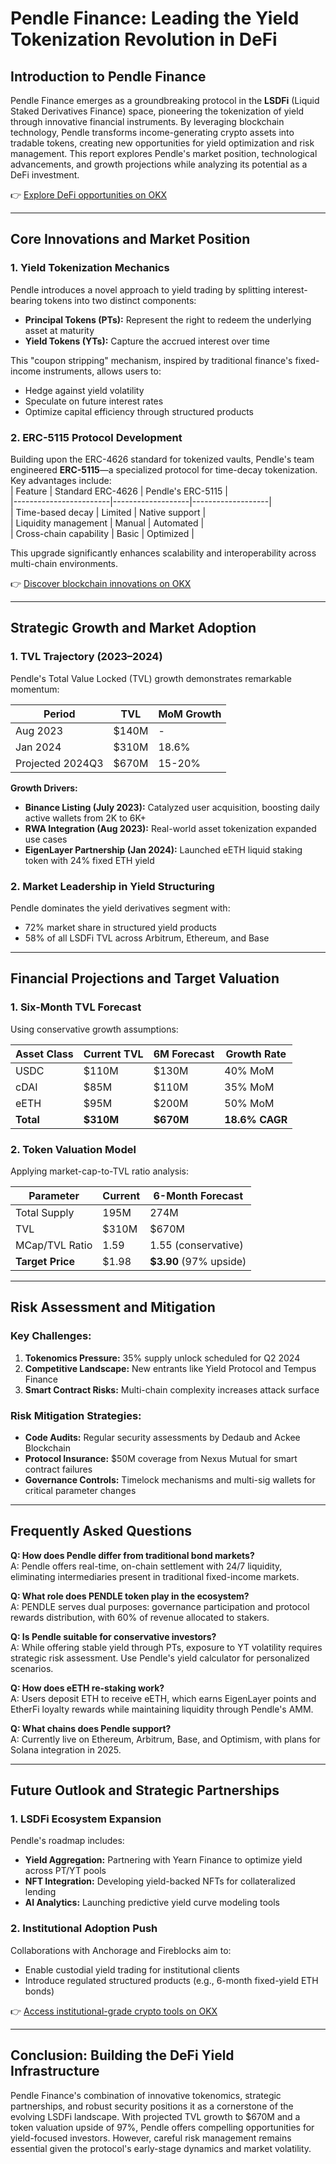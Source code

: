 # Pendle Finance: Leading the Yield Tokenization Revolution in DeFi  

## Introduction to Pendle Finance  
Pendle Finance emerges as a groundbreaking protocol in the **LSDFi** (Liquid Staked Derivatives Finance) space, pioneering the tokenization of yield through innovative financial instruments. By leveraging blockchain technology, Pendle transforms income-generating crypto assets into tradable tokens, creating new opportunities for yield optimization and risk management. This report explores Pendle's market position, technological advancements, and growth projections while analyzing its potential as a DeFi investment.  

👉 [Explore DeFi opportunities on OKX](https://bit.ly/okx-bonus)  

---

## Core Innovations and Market Position  

### 1. **Yield Tokenization Mechanics**  
Pendle introduces a novel approach to yield trading by splitting interest-bearing tokens into two distinct components:  
- **Principal Tokens (PTs):** Represent the right to redeem the underlying asset at maturity  
- **Yield Tokens (YTs):** Capture the accrued interest over time  

This "coupon stripping" mechanism, inspired by traditional finance's fixed-income instruments, allows users to:  
- Hedge against yield volatility  
- Speculate on future interest rates  
- Optimize capital efficiency through structured products  

### 2. **ERC-5115 Protocol Development**  
Building upon the ERC-4626 standard for tokenized vaults, Pendle's team engineered **ERC-5115**—a specialized protocol for time-decay tokenization. Key advantages include:  
| Feature                | Standard ERC-4626 | Pendle's ERC-5115 |  
|------------------------|-------------------|-------------------|  
| Time-based decay       | Limited           | Native support    |  
| Liquidity management   | Manual            | Automated         |  
| Cross-chain capability | Basic             | Optimized         |  

This upgrade significantly enhances scalability and interoperability across multi-chain environments.  

👉 [Discover blockchain innovations on OKX](https://bit.ly/okx-bonus)  

---

## Strategic Growth and Market Adoption  

### 1. **TVL Trajectory (2023–2024)**  
Pendle's Total Value Locked (TVL) growth demonstrates remarkable momentum:  

| Period          | TVL        | MoM Growth |  
|-----------------|------------|------------|  
| Aug 2023        | $140M      | -          |  
| Jan 2024        | $310M      | 18.6%      |  
| Projected 2024Q3| $670M      | 15-20%     |  

**Growth Drivers:**  
- **Binance Listing (July 2023):** Catalyzed user acquisition, boosting daily active wallets from 2K to 6K+  
- **RWA Integration (Aug 2023):** Real-world asset tokenization expanded use cases  
- **EigenLayer Partnership (Jan 2024):** Launched eETH liquid staking token with 24% fixed ETH yield  

### 2. **Market Leadership in Yield Structuring**  
Pendle dominates the yield derivatives segment with:  
- 72% market share in structured yield products  
- 58% of all LSDFi TVL across Arbitrum, Ethereum, and Base  

---

## Financial Projections and Target Valuation  

### 1. **Six-Month TVL Forecast**  
Using conservative growth assumptions:  

| Asset Class | Current TVL | 6M Forecast | Growth Rate |  
|-------------|-------------|-------------|-------------|  
| USDC        | $110M       | $130M       | 40% MoM     |  
| cDAI        | $85M        | $110M       | 35% MoM     |  
| eETH        | $95M        | $200M       | 50% MoM     |  
| **Total**   | **$310M**   | **$670M**   | **18.6% CAGR**|  

### 2. **Token Valuation Model**  
Applying market-cap-to-TVL ratio analysis:  

| Parameter          | Current    | 6-Month Forecast |  
|--------------------|------------|------------------|  
| Total Supply       | 195M       | 274M             |  
| TVL                | $310M      | $670M            |  
| MCap/TVL Ratio     | 1.59       | 1.55 (conservative)|  
| **Target Price**   | $1.98      | **$3.90** (97% upside)|  

---

## Risk Assessment and Mitigation  

### Key Challenges:  
1. **Tokenomics Pressure:** 35% supply unlock scheduled for Q2 2024  
2. **Competitive Landscape:** New entrants like Yield Protocol and Tempus Finance  
3. **Smart Contract Risks:** Multi-chain complexity increases attack surface  

### Risk Mitigation Strategies:  
- **Code Audits:** Regular security assessments by Dedaub and Ackee Blockchain  
- **Protocol Insurance:** $50M coverage from Nexus Mutual for smart contract failures  
- **Governance Controls:** Timelock mechanisms and multi-sig wallets for critical parameter changes  

---

## Frequently Asked Questions  

**Q: How does Pendle differ from traditional bond markets?**  
A: Pendle offers real-time, on-chain settlement with 24/7 liquidity, eliminating intermediaries present in traditional fixed-income markets.  

**Q: What role does PENDLE token play in the ecosystem?**  
A: PENDLE serves dual purposes: governance participation and protocol rewards distribution, with 60% of revenue allocated to stakers.  

**Q: Is Pendle suitable for conservative investors?**  
A: While offering stable yield through PTs, exposure to YT volatility requires strategic risk assessment. Use Pendle's yield calculator for personalized scenarios.  

**Q: How does eETH re-staking work?**  
A: Users deposit ETH to receive eETH, which earns EigenLayer points and EtherFi loyalty rewards while maintaining liquidity through Pendle's AMM.  

**Q: What chains does Pendle support?**  
A: Currently live on Ethereum, Arbitrum, Base, and Optimism, with plans for Solana integration in 2025.  

---

## Future Outlook and Strategic Partnerships  

### 1. **LSDFi Ecosystem Expansion**  
Pendle's roadmap includes:  
- **Yield Aggregation:** Partnering with Yearn Finance to optimize yield across PT/YT pools  
- **NFT Integration:** Developing yield-backed NFTs for collateralized lending  
- **AI Analytics:** Launching predictive yield curve modeling tools  

### 2. **Institutional Adoption Push**  
Collaborations with Anchorage and Fireblocks aim to:  
- Enable custodial yield trading for institutional clients  
- Introduce regulated structured products (e.g., 6-month fixed-yield ETH bonds)  

👉 [Access institutional-grade crypto tools on OKX](https://bit.ly/okx-bonus)  

---

## Conclusion: Building the DeFi Yield Infrastructure  

Pendle Finance's combination of innovative tokenomics, strategic partnerships, and robust security positions it as a cornerstone of the evolving LSDFi landscape. With projected TVL growth to $670M and a token valuation upside of 97%, Pendle offers compelling opportunities for yield-focused investors. However, careful risk management remains essential given the protocol's early-stage dynamics and market volatility.  
